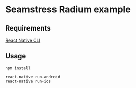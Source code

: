 # Seamstress Radium example

## Requirements

[React Native CLI](https://github.com/facebook/react-native)

## Usage

```shell
npm install

react-native run-android
react-native run-ios
```
